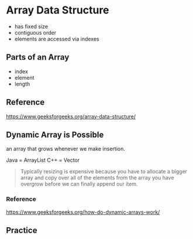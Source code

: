 # Array Data Structure

- has fixed size
- contiguous order
- elements are accessed via indexes

## Parts of an Array

- index
- element
- length

## Reference

https://www.geeksforgeeks.org/array-data-structure/

## Dynamic Array is Possible

an array that grows whenever we make insertion.

Java = ArrayList
C++ = Vector

> Typically resizing is expensive because you have to allocate a bigger
> array and copy over all of the elements from the array you have overgrow
> before we can finally append our item.

### Reference

https://www.geeksforgeeks.org/how-do-dynamic-arrays-work/

## Practice
